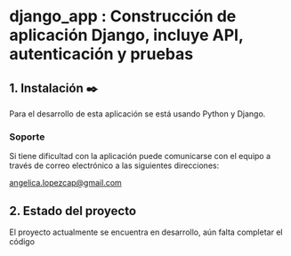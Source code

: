 # django_app : Construcción de aplicación Django, incluye API, autenticación y pruebas

## 1. Instalación ✒️
Para el desarrollo de esta aplicación se está usando Python y Django.

### Soporte
Si tiene dificultad con la aplicación puede comunicarse con el equipo a través de correo
electrónico a las siguientes direcciones:

angelica.lopezcap@gmail.com

## 2. Estado del proyecto
El proyecto actualmente se encuentra en desarrollo, aún falta completar el código

